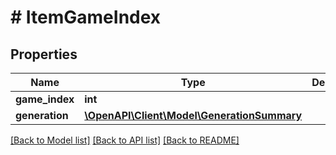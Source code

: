 # # ItemGameIndex

## Properties

Name | Type | Description | Notes
------------ | ------------- | ------------- | -------------
**game_index** | **int** |  |
**generation** | [**\OpenAPI\Client\Model\GenerationSummary**](GenerationSummary.md) |  |

[[Back to Model list]](../../README.md#models) [[Back to API list]](../../README.md#endpoints) [[Back to README]](../../README.md)
